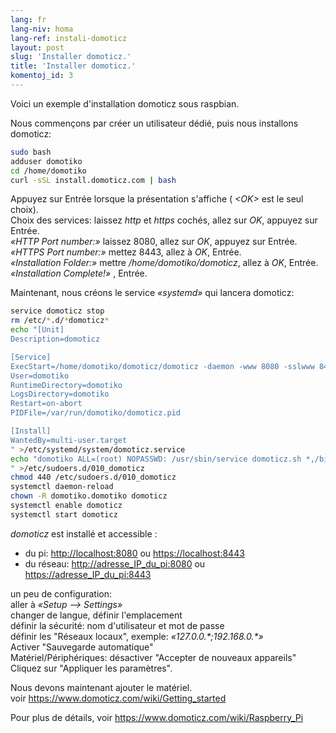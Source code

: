 ```yaml
---
lang: fr
lang-niv: homa
lang-ref: instali-domoticz
layout: post
slug: 'Installer domoticz.'
title: 'Installer domoticz.'
komentoj_id: 3
---
```


Voici un exemple d'installation domoticz sous raspbian.

Nous commençons par créer un utilisateur dédié, puis nous installons domoticz:
```bash
sudo bash
adduser domotiko
cd /home/domotiko
curl -sSL install.domoticz.com | bash
```
Appuyez sur Entrée lorsque la présentation s'affiche ( _\<OK>_ est le seul choix).  
Choix des services: laissez _http_ et _https_ cochés, allez sur _OK_, appuyez sur Entrée.  
_«HTTP Port number:»_ laissez 8080, allez sur _OK_, appuyez sur Entrée.  
_«HTTPS Port number:»_ mettez 8443, allez à _OK_, Entrée.  
_«Installation Folder:»_ mettre _/home/domotiko/domoticz_, allez à _OK_, Entrée.  
_«Installation Complete!»_  , Entrée.


Maintenant, nous créons le service _«systemd»_ qui lancera domoticz:
```bash
service domoticz stop
rm /etc/*.d/*domoticz*
echo "[Unit]
Description=domoticz

[Service]
ExecStart=/home/domotiko/domoticz/domoticz -daemon -www 8080 -sslwww 8443 -pidfile /var/run/domotiko/domoticz.pid
User=domotiko
RuntimeDirectory=domotiko
LogsDirectory=domotiko
Restart=on-abort
PIDFile=/var/run/domotiko/domoticz.pid

[Install]
WantedBy=multi-user.target
" >/etc/systemd/system/domoticz.service
echo "domotiko ALL=(root) NOPASSWD: /usr/sbin/service domoticz.sh *,/bin/systemctl stop domoticz.service,/bin/systemctl start domoticz.service
" >/etc/sudoers.d/010_domoticz
chmod 440 /etc/sudoers.d/010_domoticz
systemctl daemon-reload
chown -R domotiko.domotiko domoticz
systemctl enable domoticz
systemctl start domoticz
```

_domoticz_ est installé et accessible :
* du pi: <http://localhost:8080> ou <https://localhost:8443>
* du réseau: <http://adresse_IP_du_pi:8080> ou <https://adresse_IP_du_pi:8443>

un peu de configuration:  
aller à _«Setup --> Settings»_  
changer de langue, définir l'emplacement  
définir la sécurité: nom d'utilisateur et mot de passe  
définir les "Réseaux locaux", exemple: _«127.0.0.\*;192.168.0.*»_  
Activer "Sauvegarde automatique"  
Matériel/Périphériques: désactiver "Accepter de nouveaux appareils"  
Cliquez sur "Appliquer les paramètres".  

Nous devons maintenant ajouter le matériel.  
voir <https://www.domoticz.com/wiki/Getting_started>

Pour plus de détails,
voir <https://www.domoticz.com/wiki/Raspberry_Pi>
